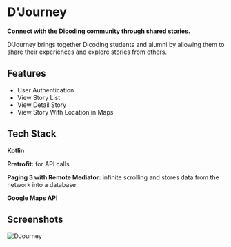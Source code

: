 # D'Journey

**Connect with the Dicoding community through shared stories.**

D'Journey brings together Dicoding students and alumni by allowing them to share their experiences and explore stories from others.



## Features

- User Authentication
- View Story List
- View Detail Story
- View Story With Location in Maps


## Tech Stack

**Kotlin** 

**Rretrofit:** for API calls

**Paging 3 with Remote Mediator:** infinite scrolling and stores data from the network into a database

**Google Maps API** 



## Screenshots

![DJourney](https://github.com/user-attachments/assets/5ac60a28-324b-4c31-ae2a-9e1db268ca93)



